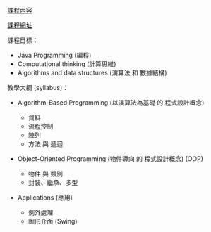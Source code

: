 [課程內容](https://cool.ntu.edu.tw/courses/26947/modules/items/991278)

[課程網址](https://www.csie.ntu.edu.tw/~d00922011/java.html)

課程目標：
  - Java Programming (編程)
  - Computational thinking (計算思維)
  - Algorithms and data structures (演算法 和 數據結構)

教學大綱 (syllabus)：
- Algorithm-Based Programming (以演算法為基礎 的 程式設計概念)
  - 資料
  - 流程控制
  - 陣列
  - 方法 與 遞迴
- Object-Oriented Programming (物件導向 的 程式設計概念) (OOP)
  - 物件 與 類別
  - 封裝、繼承、多型

- Applications (應用)
  - 例外處理
  - 圖形介面 (Swing)

